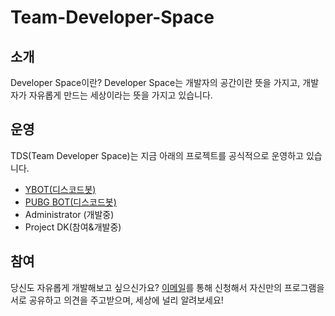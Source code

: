 # Team-Developer-Space
## 소개
Developer Space이란? Developer Space는 개발자의 공간이란 뜻을 가지고, 개발자가 자유롭게 만드는 세상이라는 뜻을 가지고 있습니다.

## 운영
TDS(Team Developer Space)는 지금 아래의 프로젝트를 공식적으로 운영하고 있습니다.
* [YBOT(디스코드봇)](http://www.yonghyeon.com/YBOT/invite.html)
* [PUBG BOT(디스코드봇)](http://www.yonghyeon.com/PUBG_BOT/invite.html)
* Administrator (개발중)
* Project DK(참여&개발중)

## 참여
당신도 자유롭게 개발해보고 싶으신가요? [이메일](mailto:support@yhs.kr)를 통해 신청해서 자신만의 프로그램을 서로 공유하고 의견을 주고받으며, 세상에 널리 알려보세요!
